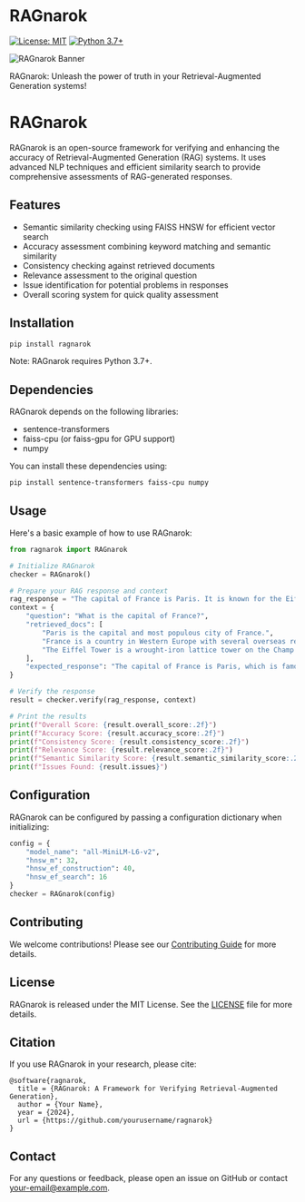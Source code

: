 
# RAGnarok

[![License: MIT](https://img.shields.io/badge/License-MIT-yellow.svg)](https://opensource.org/licenses/MIT)
[![Python 3.7+](https://img.shields.io/badge/python-3.7+-blue.svg)](https://www.python.org/downloads/release/python-370/)

![RAGnarok Banner](https://github.com/DeepConnect/RAGnarok/assets/29411278/972cd800-4f25-43b5-ae65-91d8c7fc1917)

RAGnarok: Unleash the power of truth in your Retrieval-Augmented Generation systems!

# RAGnarok

RAGnarok is an open-source framework for verifying and enhancing the accuracy of Retrieval-Augmented Generation (RAG) systems. It uses advanced NLP techniques and efficient similarity search to provide comprehensive assessments of RAG-generated responses.

## Features

- Semantic similarity checking using FAISS HNSW for efficient vector search
- Accuracy assessment combining keyword matching and semantic similarity
- Consistency checking against retrieved documents
- Relevance assessment to the original question
- Issue identification for potential problems in responses
- Overall scoring system for quick quality assessment

## Installation

```bash
pip install ragnarok
```

Note: RAGnarok requires Python 3.7+.

## Dependencies

RAGnarok depends on the following libraries:
- sentence-transformers
- faiss-cpu (or faiss-gpu for GPU support)
- numpy

You can install these dependencies using:

```bash
pip install sentence-transformers faiss-cpu numpy
```

## Usage

Here's a basic example of how to use RAGnarok:

```python
from ragnarok import RAGnarok

# Initialize RAGnarok
checker = RAGnarok()

# Prepare your RAG response and context
rag_response = "The capital of France is Paris. It is known for the Eiffel Tower."
context = {
    "question": "What is the capital of France?",
    "retrieved_docs": [
        "Paris is the capital and most populous city of France.",
        "France is a country in Western Europe with several overseas regions and territories.",
        "The Eiffel Tower is a wrought-iron lattice tower on the Champ de Mars in Paris."
    ],
    "expected_response": "The capital of France is Paris, which is famous for landmarks like the Eiffel Tower."
}

# Verify the response
result = checker.verify(rag_response, context)

# Print the results
print(f"Overall Score: {result.overall_score:.2f}")
print(f"Accuracy Score: {result.accuracy_score:.2f}")
print(f"Consistency Score: {result.consistency_score:.2f}")
print(f"Relevance Score: {result.relevance_score:.2f}")
print(f"Semantic Similarity Score: {result.semantic_similarity_score:.2f}")
print(f"Issues Found: {result.issues}")
```

## Configuration

RAGnarok can be configured by passing a configuration dictionary when initializing:

```python
config = {
    "model_name": "all-MiniLM-L6-v2",
    "hnsw_m": 32,
    "hnsw_ef_construction": 40,
    "hnsw_ef_search": 16
}
checker = RAGnarok(config)
```

## Contributing

We welcome contributions! Please see our [Contributing Guide](CONTRIBUTING.md) for more details.

## License

RAGnarok is released under the MIT License. See the [LICENSE](LICENSE) file for more details.

## Citation

If you use RAGnarok in your research, please cite:

```
@software{ragnarok,
  title = {RAGnarok: A Framework for Verifying Retrieval-Augmented Generation},
  author = {Your Name},
  year = {2024},
  url = {https://github.com/yourusername/ragnarok}
}
```

## Contact

For any questions or feedback, please open an issue on GitHub or contact [your-email@example.com](mailto:rahulkumar2312016@gmail.com).
